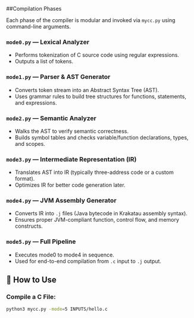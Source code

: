 
##Compilation Phases

Each phase of the compiler is modular and invoked via `mycc.py` using command-line arguments.

###  `mode0.py` — Lexical Analyzer
- Performs tokenization of C source code using regular expressions.
- Outputs a list of tokens.

###  `mode1.py` — Parser & AST Generator
- Converts token stream into an Abstract Syntax Tree (AST).
- Uses grammar rules to build tree structures for functions, statements, and expressions.

###  `mode2.py` — Semantic Analyzer
- Walks the AST to verify semantic correctness.
- Builds symbol tables and checks variable/function declarations, types, and scopes.

###  `mode3.py` — Intermediate Representation (IR)
- Translates AST into IR (typically three-address code or a custom format).
- Optimizes IR for better code generation later.

###  `mode4.py` — JVM Assembly Generator
- Converts IR into `.j` files (Java bytecode in Krakatau assembly syntax).
- Ensures proper JVM-compliant function, control flow, and memory constructs.

### `mode5.py` — Full Pipeline
- Executes mode0 to mode4 in sequence.
- Used for end-to-end compilation from `.c` input to `.j` output.


## 🚀 How to Use

### Compile a C File:
```bash
python3 mycc.py -mode=5 INPUTS/hello.c
